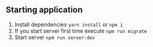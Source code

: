 ## Starting application
1. Install dependencies `yarn install` or `npm i`
2. If you start server first time execute `npm run migrate`
3. Start server `npm run server:dev`
